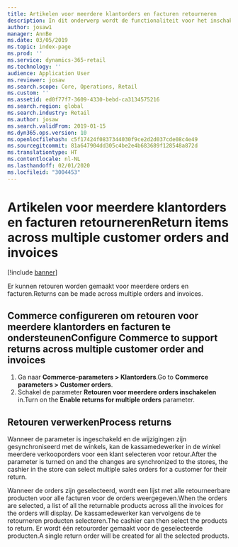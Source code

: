 ```yaml
---
title: Artikelen voor meerdere klantorders en facturen retourneren
description: In dit onderwerp wordt de functionaliteit voor het inschakelen van retouren via meerdere klantorders en facturen in Dynamics 365 Commerce beschreven.
author: josaw1
manager: AnnBe
ms.date: 03/05/2019
ms.topic: index-page
ms.prod: ''
ms.service: dynamics-365-retail
ms.technology: ''
audience: Application User
ms.reviewer: josaw
ms.search.scope: Core, Operations, Retail
ms.custom: ''
ms.assetid: ed0f77f7-3609-4330-bebd-ca3134575216
ms.search.region: global
ms.search.industry: Retail
ms.author: josaw
ms.search.validFrom: 2019-01-15
ms.dyn365.ops.version: 10
ms.openlocfilehash: c5f17424f0837344030f9ce2d2d037cde08c4e49
ms.sourcegitcommit: 81a647904dd305c4be2e4b683689f128548a872d
ms.translationtype: HT
ms.contentlocale: nl-NL
ms.lasthandoff: 02/01/2020
ms.locfileid: "3004453"
---
```

# <a name="return-items-across-multiple-customer-orders-and-invoices"></a><span data-ttu-id="587ff-103">Artikelen voor meerdere klantorders en facturen retourneren</span><span class="sxs-lookup"><span data-stu-id="587ff-103">Return items across multiple customer orders and invoices</span></span>

[!include [banner](includes/banner.md)]


<span data-ttu-id="587ff-104">Er kunnen retouren worden gemaakt voor meerdere orders en facturen.</span><span class="sxs-lookup"><span data-stu-id="587ff-104">Returns can be made across multiple orders and invoices.</span></span> 

## <a name="configure-commerce-to-support-returns-across-multiple-customer-order-and-invoices"></a><span data-ttu-id="587ff-105">Commerce configureren om retouren voor meerdere klantorders en facturen te ondersteunen</span><span class="sxs-lookup"><span data-stu-id="587ff-105">Configure Commerce to support returns across multiple customer order and invoices</span></span>

1. <span data-ttu-id="587ff-106">Ga naar **Commerce-parameters \> Klantorders**.</span><span class="sxs-lookup"><span data-stu-id="587ff-106">Go to **Commerce parameters \> Customer orders**.</span></span>
1. <span data-ttu-id="587ff-107">Schakel de parameter **Retouren voor meerdere orders inschakelen** in.</span><span class="sxs-lookup"><span data-stu-id="587ff-107">Turn on the **Enable returns for multiple orders** parameter.</span></span> 

## <a name="process-returns"></a><span data-ttu-id="587ff-108">Retouren verwerken</span><span class="sxs-lookup"><span data-stu-id="587ff-108">Process returns</span></span>

<span data-ttu-id="587ff-109">Wanneer de parameter is ingeschakeld en de wijzigingen zijn gesynchroniseerd met de winkels, kan de kassamedewerker in de winkel meerdere verkooporders voor een klant selecteren voor retour.</span><span class="sxs-lookup"><span data-stu-id="587ff-109">After the parameter is turned on and the changes are synchronized to the stores, the cashier in the store can select multiple sales orders for a customer for their return.</span></span>

<span data-ttu-id="587ff-110">Wanneer de orders zijn geselecteerd, wordt een lijst met alle retourneerbare producten voor alle facturen voor de orders weergegeven.</span><span class="sxs-lookup"><span data-stu-id="587ff-110">When the orders are selected, a list of all the returnable products across all the invoices for the orders will display.</span></span> <span data-ttu-id="587ff-111">De kassamedewerker kan vervolgens de te retourneren producten selecteren.</span><span class="sxs-lookup"><span data-stu-id="587ff-111">The cashier can then select the products to return.</span></span> <span data-ttu-id="587ff-112">Er wordt één retourorder gemaakt voor de geselecteerde producten.</span><span class="sxs-lookup"><span data-stu-id="587ff-112">A single return order will be created for all the selected products.</span></span>
